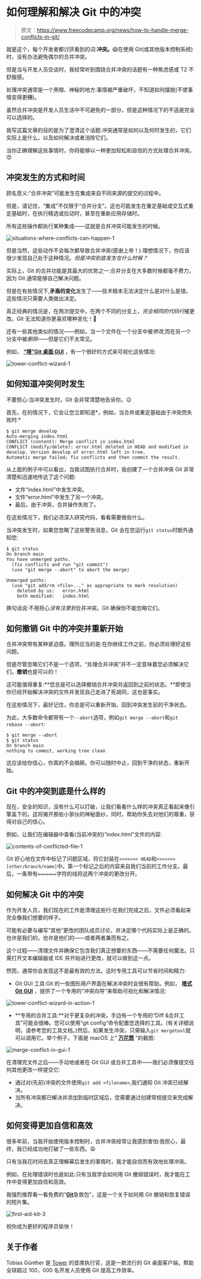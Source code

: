 # 如何理解和解决 Git 中的冲突

> 原文：<https://www.freecodecamp.org/news/how-to-handle-merge-conflicts-in-git/>

就是这个，每个开发者都讨厌看到的词:**冲突。**😱在使用 Git(或其他版本控制系统)时，没有办法避免偶尔的合并冲突。

但是当与开发人员交谈时，我经常听到围绕合并冲突的话题有一种焦虑感或 T2 不舒服感。

处理冲突通常是一个黑暗、神秘的地方:事情被严重破坏，不知道如何摆脱(不使事情变得更糟)。

虽然合并冲突是开发人员生活中不可避免的一部分，但是这种情况下的不适是完全可以选择的。

我写这篇文章的目的是为了澄清这个话题:冲突通常是如何以及何时发生的，它们实际上是什么，以及如何解决或者消除它们。

当你正确理解这些事情时，你将能够以一种更加轻松和自信的方式处理合并冲突。😍

## 冲突发生的方式和时间

顾名思义:“合并冲突”可能发生在集成来自不同来源的提交的过程中。

但是，请记住，“集成”不仅限于“合并分支”。这也可能发生在重定基础或交互式重定基础时，在执行精选或拉动时，甚至在重新应用存储时。

所有这些操作都执行某种集成——这就是合并冲突可能发生的时候。

![situations-where-conflicts-can-happen-1](img/c5989eedb19b8f13a73b100d89001ba3.png)

但是当然，这些动作不会每次都导致合并冲突(感谢上帝！).理想情况下，你应该很少发现自己处于这种情况。*但是冲突到底发生在什么时候？*

实际上，Git 的合并功能是其最大的优势之一:合并分支在大多数时候都毫不费力，因为 Git 通常能够自己解决问题。

但是在有些情况下,**矛盾的变化**发生了——技术根本无法决定什么是对什么是错。这些情况只需要人类做出决定。

真正经典的情况是，在两次提交中，在两个不同的分支上，*完全相同的代码行*被更改。Git 无法知道你更喜欢哪种变化！🤔

还有一些其他类似的情况——例如，当一个文件在一个分支中被*修改*,而在另一个分支中被*删除*——但是它们不太常见。

例如， [**“塔”Git 桌面 GUI**](https://www.git-tower.com/?utm_source=freecodecamp&utm_medium=guestpost&utm_campaign=understand-and-solve-conflicts) ，有一个很好的方式来可视化这些情况:

![tower-conflict-wizard-1](img/b5c8b8b117f3c80e1c60b8ca0fc4b09f.png)

## 如何知道冲突何时发生

不要担心:当冲突发生时，Git 会非常清楚地告诉你。😉

首先，在的情况下，它会让您立即知道*，例如，当合并或重定基础由于冲突而失败时:*

```
$ git merge develop
Auto-merging index.html
CONFLICT (content): Merge conflict in index.html
CONFLICT (modify/delete): error.html deleted in HEAD and modified in develop. Version develop of error.html left in tree.
Automatic merge failed; fix conflicts and then commit the result.
```

从上面的例子中可以看出，当我试图执行合并时，我创建了一个合并冲突 Git 非常清楚和迅速地传达了这个问题:

*   文件“index.html”中发生冲突。
*   文件“error.html”中发生了另一个冲突。
*   最后，由于冲突，合并操作失败了。

在这些情况下，我们必须深入研究代码，看看需要做些什么。

当冲突发生时，如果您忽略了这些警告消息，Git 会在您运行`git status`时额外通知您:

```
$ git status
On branch main
You have unmerged paths.
  (fix conflicts and run "git commit")
  (use "git merge --abort" to abort the merge)

Unmerged paths:
  (use "git add/rm <file>..." as appropriate to mark resolution)
	deleted by us:   error.html
	both modified:   index.html
```

换句话说:不用担心*没有注意到*合并冲突。Git 确保你不能忽略它们。

## 如何撤销 Git 中的冲突并重新开始

合并冲突带有某种紧迫感。理所应当的是:在你继续工作之前，你必须处理好这些问题。

但是尽管忽略它们不是一个选项，“处理合并冲突”并不一定意味着您必须解决它们。**撤销**也是可以的！

这可能值得重复:**您总是可以选择撤销合并冲突并返回到之前的状态。**即使当你已经开始解决冲突的文件并发现自己走进了死胡同，这也是事实。

在这些情况下，最好记住，你总是可以重新开始，回到冲突发生前的干净状态。

为此，大多数命令都带有一个`--abort`选项，例如`git merge --abort`和`git rebase --abort`:

```
$ git merge --abort
$ git status
On branch main
nothing to commit, working tree clean
```

这应该给你信心，你真的不会搞砸。你可以随时中止，回到干净的状态，重新开始。

## Git 中的冲突到底是什么样的

现在，安全的知识，没有什么可以打破，让我们看看什么样的冲突真正看起来像引擎盖下的。这将揭开那些小家伙的神秘面纱，同时，帮助你失去对他们的尊重，获得对自己的信心。

例如，让我们在编辑器中查看(当前冲突的)“index.html”文件的内容:

![contents-of-conflicted-file-1](img/fd36728ce9c64cda883f64d634eaa918.png)

Git 好心地在文件中标记了问题区域，将它封装在`<<<<<<< HEAD`和`>>>>>>> [other/branch/name]`中。第一个标记之后的内容来自我们当前的工作分支。最后，一条带有`=======`字符的线将这两个冲突的更改分开。

## 如何解决 Git 中的冲突

作为开发人员，我们现在的工作是清理这些行:在我们完成之后，文件必须看起来完全像我们想要的样子。

可能有必要与编写“其他”更改的团队成员讨论，并决定哪个代码实际上是正确的。也许是我们的，也许是他们的——或者两者兼而有之。

这个过程——清理文件并确保它包含我们真正想要的东西——不需要任何魔法。只需打开文本编辑器或 IDE 并开始进行更改，就可以做到这一点。

然而，通常你会发现这不是最有效的方法。这时专用工具可以节省时间和精力:

*   Git GUI 工具:Git 的一些图形用户界面在解决冲突时会很有帮助。例如， [**塔式 Git GUI**](https://www.git-tower.com/?utm_source=freecodecamp&utm_medium=guestpost&utm_campaign=understand-and-solve-conflicts) ，提供了一个专用的“冲突向导”来帮助可视化和解决情况:

![tower-conflict-wizard-in-action-1](img/3d8b3c968f61a91b083daf8b8a1671be.png)

*   **专用的合并工具:**对于更复杂的冲突，手边有一个专用的“Diff &合并工具”可能会很棒。您可以使用“git config”命令配置您选择的工具。(有关详细说明，请参考您的工具文档。)然后，如果发生冲突，只需输入`git mergetool`就可以调用它。举个例子，下面是 macOS 上“ [**万花筒**](https://www.kaleidoscopeapp.com) ”的截图:

![merge-conflict-in-gui-1](img/6966907b2b3458d2ee5bd7661bd507ea.png)

在清理完文件之后——手动地或者在 Git GUI 或合并工具中——我们必须像提交任何其他更改一样提交它:

*   通过对(先前)冲突的文件使用`git add <filename>`,我们通知 Git 冲突已经解决。
*   当所有冲突都已解决并添加到临时区域后，您需要通过创建常规提交来完成解决。

## 如何变得更加自信和高效

很多年前，当我开始使用版本控制时，合并冲突经常让我感到害怕:我担心，最终，我已经成功地打破了一些东西。😩

只有当我花时间去真正理解幕后发生的事情时，我才能自信而有效地处理冲突。

例如，在处理错误时也是如此:只有当我学会如何用 Git 撤销错误时，我才能在工作中变得更加自信和高效。

我强烈推荐看一看免费的“[**Git**](https://www.git-tower.com/learn/git/first-aid-kit?utm_source=freecodecamp&utm_medium=guestpost&utm_campaign=understand-and-solve-conflicts)急救包”，这是一个关于如何用 Git 撤销和恢复错误的短片集。

![first-aid-kit-3](img/41453941220d6a5ed001a044c22d60aa.png)

祝你成为更好的程序员愉快！

## 关于作者

Tobias Günther 是 [Tower](https://www.git-tower.com/?utm_source=freecodecamp&utm_medium=guestpost&utm_campaign=understand-and-solve-conflicts) 的首席执行官，这是一款流行的 Git 桌面客户端，帮助全球超过 100，000 名开发人员使用 Git 提高工作效率。